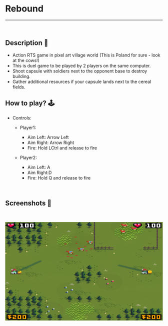 # **Rebound** 

---

<br>

## **Description 📃**
- Action RTS game in pixel art village world (This is Poland for sure - look at the cows!)
- This is duel game to be played by 2 players on the same computer. 
- Shoot capsule with soldiers next to the opponent base to destroy building. 
- Gather additional resources if your capsule lands next to the cereal fields.



## **How to play? 🕹️**
- Controls:
	- Player1:
		- Aim Left: Arrow Left
		- Aim Right: Arrow Right
		- Fire: Hold LCtrl and release to fire

	- Player2:
		- Aim Left: A
		- Aim Right:D
		- Fire: Hold Q and release to fire
	
<br>

## **Screenshots 📸**

<br>

![image](../../assets/images/Rebound.jpg)

<br>
